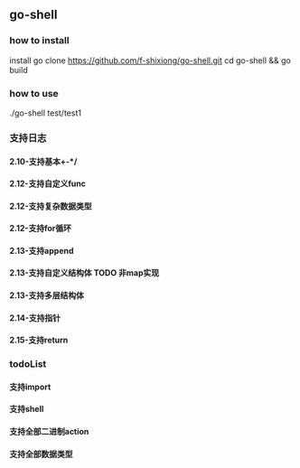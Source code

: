 ## go-shell
### how to install
install go
clone https://github.com/f-shixiong/go-shell.git
cd go-shell && go build
### how to use
./go-shell test/test1

### 支持日志 
#### 2.10-支持基本+-*/
#### 2.12-支持自定义func
#### 2.12-支持复杂数据类型
#### 2.12-支持for循环
#### 2.13-支持append
#### 2.13-支持自定义结构体 TODO 非map实现
#### 2.13-支持多层结构体
#### 2.14-支持指针
#### 2.15-支持return

### todoList
#### 支持import
#### 支持shell
#### 支持全部二进制action
#### 支持全部数据类型
